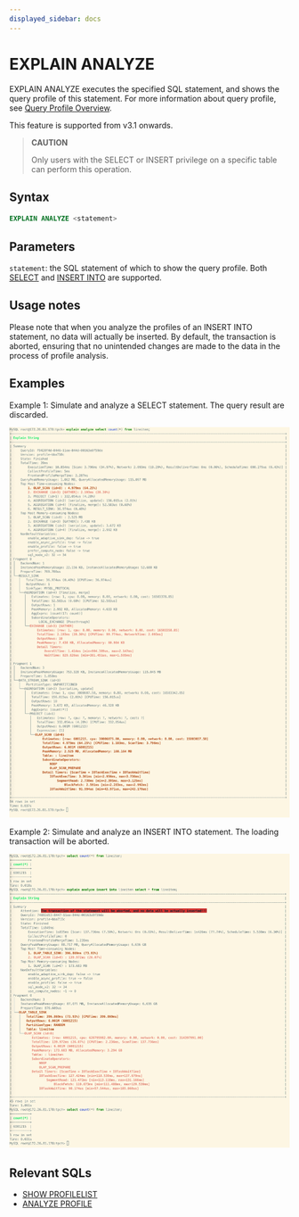 ```yaml
---
displayed_sidebar: docs
---
```


# EXPLAIN ANALYZE

EXPLAIN ANALYZE executes the specified SQL statement, and shows the query profile of this statement. For more information about query profile, see [Query Profile Overview](../../../../best_practices/query_tuning/query_profile_overview.md).

This feature is supported from v3.1 onwards.

> **CAUTION**
>
> Only users with the SELECT or INSERT privilege on a specific table can perform this operation.

## Syntax

```SQL
EXPLAIN ANALYZE <statement>
```

## Parameters

`statement`: the SQL statement of which to show the query profile. Both [SELECT](../../table_bucket_part_index/SELECT.md) and [INSERT INTO](../../loading_unloading/INSERT.md) are supported.

## Usage notes

Please note that when you analyze the profiles of an INSERT INTO statement, no data will actually be inserted. By default, the transaction is aborted, ensuring that no unintended changes are made to the data in the process of profile analysis.

## Examples

Example 1: Simulate and analyze a SELECT statement. The query result are discarded.

![img](../../../../_assets/Profile/text_based_explain_analyze_select.jpeg)

Example 2: Simulate and analyze an INSERT INTO statement. The loading transaction will be aborted.

![img](../../../../_assets/Profile/text_based_explain_analyze_insert.jpeg)

## Relevant SQLs

- [SHOW PROFILELIST](./SHOW_PROFILELIST.md)
- [ANALYZE PROFILE](./ANALYZE_PROFILE.md)
